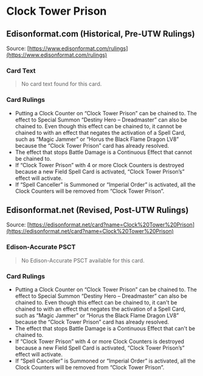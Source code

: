 # Clock Tower Prison

## Edisonformat.com (Historical, Pre-UTW Rulings)

Source: [https://www.edisonformat.com/rulings](https://www.edisonformat.com/rulings)

### Card Text

> No card text found for this card.

### Card Rulings

*   Putting a Clock Counter on “Clock Tower Prison” can be chained to. The effect to Special Summon “Destiny Hero – Dreadmaster” can also be chained to. Even though this effect can be chained to, it cannot be chained to with an effect that negates the activation of a Spell Card, such as “Magic Jammer” or “Horus the Black Flame Dragon LV8” because the “Clock Tower Prison” card has already resolved.
*   The effect that stops Battle Damage is a Continuous Effect that cannot be chained to.
*   If “Clock Tower Prison” with 4 or more Clock Counters is destroyed because a new Field Spell Card is activated, “Clock Tower Prison’s” effect will activate.
*   If “Spell Canceller” is Summoned or “Imperial Order” is activated, all the Clock Counters will be removed from “Clock Tower Prison”.

## Edisonformat.net (Revised, Post-UTW Rulings)

Source: [https://edisonformat.net/card?name=Clock%20Tower%20Prison](https://edisonformat.net/card?name=Clock%20Tower%20Prison)

### Edison-Accurate PSCT

> No Edison-Accurate PSCT available for this card.

### Card Rulings

*   Putting a Clock Counter on “Clock Tower Prison” can be chained to. The effect to Special Summon “Destiny Hero – Dreadmaster” can also be chained to. Even though this effect can be chained to, it can't be chained to with an effect that negates the activation of a Spell Card, such as “Magic Jammer” or “Horus the Black Flame Dragon LV8” because the “Clock Tower Prison” card has already resolved.
*   The effect that stops Battle Damage is a Continuous Effect that can't be chained to.
*   If “Clock Tower Prison” with 4 or more Clock Counters is destroyed because a new Field Spell Card is activated, “Clock Tower Prison’s” effect will activate.
*   If “Spell Canceller” is Summoned or “Imperial Order” is activated, all the Clock Counters will be removed from “Clock Tower Prison”.
            